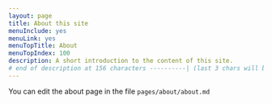 ```yaml
---
layout: page
title: About this site
menuInclude: yes
menuLink: yes
menuTopTitle: About
menuTopIndex: 100
description: A short introduction to the content of this site.
# end of description at 156 characters ----------| (last 3 chars will be replaced by '...' on overflow)
---
```


You can edit the about page in the file `pages/about/about.md`
